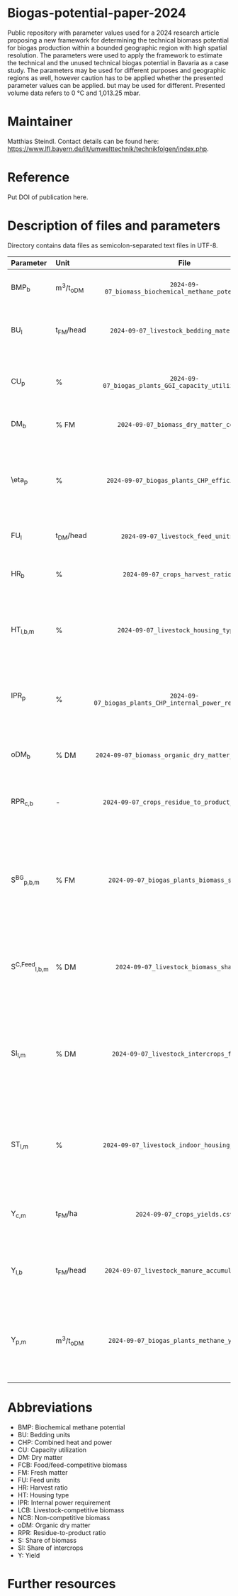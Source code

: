 # Biogas-potential-paper-2024

Public repository with parameter values used for a 2024 research article proposing a new framework for determining the technical biomass 
potential for biogas production within a bounded geographic region with high spatial resolution. The parameters were used to apply the 
framework to estimate the technical and the unused technical biogas potential in Bavaria as a case study. The parameters may be used for 
different purposes and geographic regions as well, however caution has to be applied whether the presented parameter values can be applied.
but may be used for different.
Presented volume data refers to 0 °C and 1,013.25 mbar.

# Maintainer
Matthias Steindl. Contact details can be found here: https://www.lfl.bayern.de/ilt/umwelttechnik/technikfolgen/index.php.

# Reference
Put DOI of publication here.

# Description of files and parameters
Directory contains data files as semicolon-separated text files in UTF-8.

| Parameter | Unit | File | Description |
| :--- | :--- | :---: | :---: |
| BMP<sub>b</sub> | m<sup>3</sup>/t<sub>oDM</sub> | `2024-09-07_biomass_biochemical_methane_potential.csv` | Biochemical methane potential of biomasses |
| BU<sub>l</sub> | t<sub>FM</sub>/head | `2024-09-07_livestock_bedding_material.csv` | Bedding material demand depending on livestock |
| CU<sub>p</sub> | % | `2024-09-07_biogas_plants_GGI_capacity_utilization.csv` | Capacity utilization of biomethane gas-grid injection plants |
| DM<sub>b</sub> | % FM | `2024-09-07_biomass_dry_matter_content` | Dry matter content of biomasses |
| \eta<sub>p</sub> | % | `2024-09-07_biogas_plants_CHP_efficiency.csv` | power-weighted electrical efficiency of CHP gas engines depending on CHP gas engine size |
| FU<sub>l</sub> | t<sub>DM</sub>/head | `2024-09-07_livestock_feed_units.csv` | Feed units depending on livestock |
| HR<sub>b</sub> | % | `2024-09-07_crops_harvest_ratio.csv` | Harvest ratio of important harvest by-products from crops |
| HT<sub>l,b,m</sub> | % | `2024-09-07_livestock_housing_type.csv` | Share of housing type depending on livestock and administrative district (location) |
| IPR<sub>p</p> | % | `2024-09-07_biogas_plants_CHP_internal_power_reqirement.csv` | Internal power requirement of biogas plants depending on biogas plant type |
| oDM<sub>b</sub> | % DM  | `2024-09-07_biomass_organic_dry_matter_content.csv` | Organic dry matter content of biomasses |
| RPR<sub>c,b</sub> | - | `2024-09-07_crops_residue_to_product_ratio.csv` | Residue-to-product ratio of crops generating harvest by-products |
| S<sup>BG</sup><sub>p,b,m</sub> | % FM | `2024-09-07_biogas_plants_biomass_share.csv` | Share of biomass in input mix of biogas plants depending on biomass, farming region (location) and biogas plant type |
| S<sup>C,Feed</sup><sub>l,b,m</sub> | % DM | `2024-09-07_livestock_biomass_share.csv` | Share of biomass [%] in feed mix depending on livestock and farming region (location) |
| SI<sub>l,m</sub> | % DM | `2024-09-07_livestock_intercrops_feed.csv` | Share of animal feed per head covered by feed from intercrops, depending on livestock and administrative district (location) |
| ST<sub>l,m</sub> | % | `2024-09-07_livestock_indoor_housing_share.csv` | Livestock stabling period during one year depending on livestock and administrative district (location) |
| Y<sub>c,m</sub> | t<sub>FM</sub>/ha | `2024-09-07_crops_yields.csv` | Yield depending on crop, biomass and administrative district |
| Y<sub>l,b</sub> | t<sub>FM</sub>/head | `2024-09-07_livestock_manure_accumulation.csv` | Manure/slurry accumulation per head [t<sub>FM</sub>/head] depending on livestock |
| Y<sub>p,m</sub> | m<sup>3</sup>/t<sub>oDM</sub> | `2024-09-07_biogas_plants_methane_yield.csv` | Methane yield at full-scale biogas plants depending on farming region (location) and biogas plant type |

# Abbreviations
- BMP: Biochemical methane potential
- BU: Bedding units
- CHP: Combined heat and power
- CU: Capacity utilization
- DM: Dry matter
- FCB: Food/feed-competitive biomass
- FM: Fresh matter
- FU: Feed units
- HR: Harvest ratio
- HT: Housing type
- IPR: Internal power requirement
- LCB: Livestock-competitive biomass
- NCB: Non-competitive biomass
- oDM: Organic dry matter
- RPR: Residue-to-product ratio
- S: Share of biomass
- SI: Share of intercrops
- Y: Yield

# Further resources
